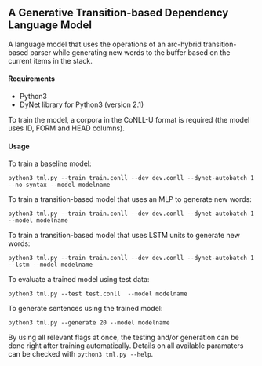 ## A Generative Transition-based Dependency Language Model

A language model that uses the operations of an arc-hybrid transition-based parser while generating new words to the buffer based on the current items in the stack.

#### Requirements
- Python3
- DyNet library for Python3 (version 2.1)

To train the model, a corpora in the CoNLL-U format is required (the model uses ID, FORM and HEAD columns).

#### Usage

To train a baseline model:

    python3 tml.py --train train.conll --dev dev.conll --dynet-autobatch 1 --no-syntax --model modelname
    
To train a transition-based model that uses an MLP to generate new words:

    python3 tml.py --train train.conll --dev dev.conll --dynet-autobatch 1 --model modelname

To train a transition-based model that uses LSTM units to generate new words:

    python3 tml.py --train train.conll --dev dev.conll --dynet-autobatch 1 --lstm --model modelname
    
To evaluate a trained model using test data:

    python3 tml.py --test test.conll  --model modelname
    
To generate sentences using the trained model:

    python3 tml.py --generate 20 --model modelname

By using all relevant flags at once, the testing and/or generation can be done right after training automatically. Details on all available paramaters can be checked with `python3 tml.py --help`.
